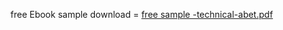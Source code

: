 free Ebook sample 
download = [free sample -technical-abet.pdf](https://github.com/coding4vinayak/coding4vinayak.github.io/files/13972856/free.sample.-technical-abet.pdf)
